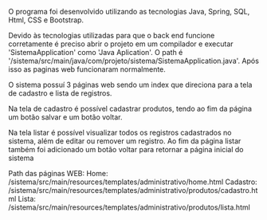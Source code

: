 O programa foi desenvolvido utilizando as tecnologias Java, Spring, SQL, Html, CSS e Bootstrap.

Devido às tecnologias utilizadas para que o back end funcione corretamente é preciso abrir o projeto em um compilador e executar 'SistemaApplication' como 'Java Aplication'. O path é '/sistema/src/main/java/com/projeto/sistema/SistemaApplication.java'. Após isso as paginas web funcionaram normalmente.

O sistema possuí 3 páginas web sendo um index que direciona para a tela de cadastro e lista de registros.

Na tela de cadastro é possível cadastrar produtos, tendo ao fim da página um botão salvar e um botão voltar.

Na tela listar é possível visualizar todos os registros cadastrados no sistema, além de editar ou remover um registro. Ao fim da página listar também foi adicionado um botão voltar para retornar a página inicial do sistema

Path das páginas WEB: Home: /sistema/src/main/resources/templates/administrativo/home.html Cadastro: /sistema/src/main/resources/templates/administrativo/produtos/cadastro.html Lista: /sistema/src/main/resources/templates/administrativo/produtos/lista.html
